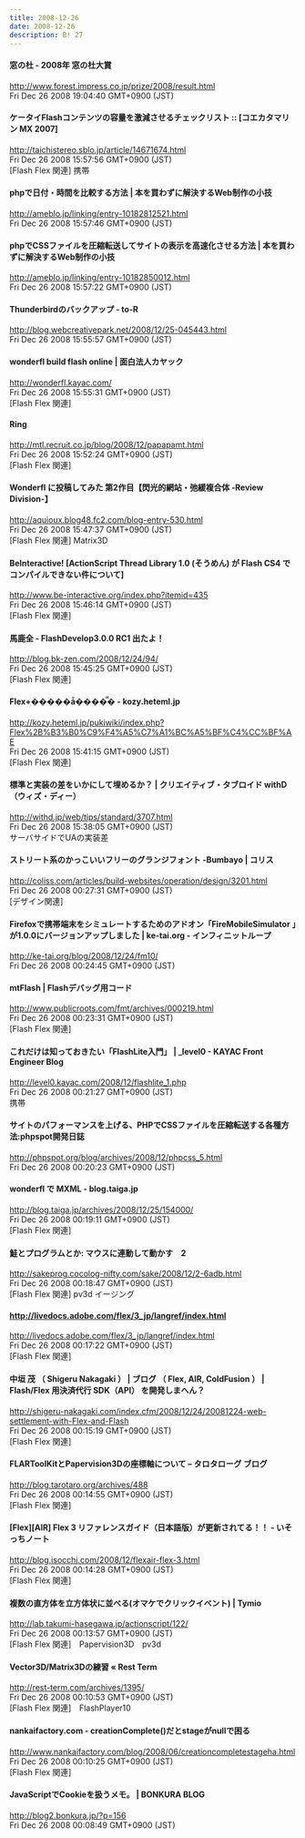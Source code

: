 ```yaml
---
title: 2008-12-26
date: 2008-12-26
description: B! 27
---
```


#### 窓の杜 - 2008年 窓の杜大賞
http://www.forest.impress.co.jp/prize/2008/result.html<br>
Fri Dec 26 2008 19:04:40 GMT+0900 (JST)<br>


#### ケータイFlashコンテンツの容量を激減させるチェックリスト :: [コエカタマリン MX 2007]
http://taichistereo.sblo.jp/article/14671674.html<br>
Fri Dec 26 2008 15:57:56 GMT+0900 (JST)<br>
[Flash Flex 関連] 携帯


#### phpで日付・時間を比較する方法 | 本を買わずに解決するWeb制作の小技
http://ameblo.jp/linking/entry-10182812521.html<br>
Fri Dec 26 2008 15:57:46 GMT+0900 (JST)<br>


#### phpでCSSファイルを圧縮転送してサイトの表示を高速化させる方法 | 本を買わずに解決するWeb制作の小技
http://ameblo.jp/linking/entry-10182850012.html<br>
Fri Dec 26 2008 15:57:22 GMT+0900 (JST)<br>


#### Thunderbirdのバックアップ - to-R
http://blog.webcreativepark.net/2008/12/25-045443.html<br>
Fri Dec 26 2008 15:55:57 GMT+0900 (JST)<br>


#### wonderfl build flash online | 面白法人カヤック
http://wonderfl.kayac.com/<br>
Fri Dec 26 2008 15:55:31 GMT+0900 (JST)<br>
[Flash Flex 関連]


#### Ring
http://mtl.recruit.co.jp/blog/2008/12/papapamt.html<br>
Fri Dec 26 2008 15:52:24 GMT+0900 (JST)<br>
[Flash Flex 関連]


#### Wonderfl に投稿してみた 第2作目【閃光的網站・弛緩複合体 -Review Division-】
http://aquioux.blog48.fc2.com/blog-entry-530.html<br>
Fri Dec 26 2008 15:47:37 GMT+0900 (JST)<br>
[Flash Flex 関連] Matrix3D


#### BeInteractive! [ActionScript Thread Library 1.0 (そうめん) が Flash CS4 でコンパイルできない件について]
http://www.be-interactive.org/index.php?itemid=435<br>
Fri Dec 26 2008 15:46:14 GMT+0900 (JST)<br>
[Flash Flex 関連]


#### 馬鹿全 - FlashDevelop3.0.0 RC1 出たよ！
http://blog.bk-zen.com/2008/12/24/94/<br>
Fri Dec 26 2008 15:45:25 GMT+0900 (JST)<br>
[Flash Flex 関連]


#### Flex+�����ǡ����̿� - kozy.heteml.jp
http://kozy.heteml.jp/pukiwiki/index.php?Flex%2B%B3%B0%C9%F4%A5%C7%A1%BC%A5%BF%C4%CC%BF%AE<br>
Fri Dec 26 2008 15:41:15 GMT+0900 (JST)<br>
[Flash Flex 関連]


#### 標準と実装の差をいかにして埋めるか？ | クリエイティブ・タブロイド withD（ウィズ・ディー）
http://withd.jp/web/tips/standard/3707.html<br>
Fri Dec 26 2008 15:38:05 GMT+0900 (JST)<br>
サーバサイドでUAの実装差


####   ストリート系のかっこいいフリーのグランジフォント -Bumbayo | コリス
http://coliss.com/articles/build-websites/operation/design/3201.html<br>
Fri Dec 26 2008 00:27:31 GMT+0900 (JST)<br>
[デザイン関連]


#### Firefoxで携帯端末をシミュレートするためのアドオン「FireMobileSimulator 」が1.0.0にバージョンアップしました | ke-tai.org - インフィニットループ
http://ke-tai.org/blog/2008/12/24/fm10/<br>
Fri Dec 26 2008 00:24:45 GMT+0900 (JST)<br>


#### mtFlash | Flashデバッグ用コード
http://www.publicroots.com/fmt/archives/000219.html<br>
Fri Dec 26 2008 00:23:31 GMT+0900 (JST)<br>
[Flash Flex 関連]


#### これだけは知っておきたい「FlashLite入門」 | _level0 - KAYAC Front Engineer Blog
http://level0.kayac.com/2008/12/flashlite_1.php<br>
Fri Dec 26 2008 00:21:27 GMT+0900 (JST)<br>
携帯


#### サイトのパフォーマンスを上げる、PHPでCSSファイルを圧縮転送する各種方法:phpspot開発日誌
http://phpspot.org/blog/archives/2008/12/phpcss_5.html<br>
Fri Dec 26 2008 00:20:23 GMT+0900 (JST)<br>


####     wonderfl で MXML - blog.taiga.jp    
http://blog.taiga.jp/archives/2008/12/25/154000/<br>
Fri Dec 26 2008 00:19:11 GMT+0900 (JST)<br>
[Flash Flex 関連]


#### 鮭とプログラムとか: マウスに連動して動かす　2
http://sakeprog.cocolog-nifty.com/sake/2008/12/2-6adb.html<br>
Fri Dec 26 2008 00:18:47 GMT+0900 (JST)<br>
[Flash Flex 関連] pv3d イージング


#### http://livedocs.adobe.com/flex/3_jp/langref/index.html
http://livedocs.adobe.com/flex/3_jp/langref/index.html<br>
Fri Dec 26 2008 00:17:22 GMT+0900 (JST)<br>
[Flash Flex 関連]


#### 中垣 茂 （ Shigeru Nakagaki ） | ブログ （ Flex, AIR, ColdFusion ） | Flash/Flex 用決済代行 SDK（API） を開発しまへん？
http://shigeru-nakagaki.com/index.cfm/2008/12/24/20081224-web-settlement-with-Flex-and-Flash<br>
Fri Dec 26 2008 00:15:19 GMT+0900 (JST)<br>
[Flash Flex 関連]


#### FLARToolKitとPapervision3Dの座標軸について – タロタローグ ブログ
http://blog.tarotaro.org/archives/488<br>
Fri Dec 26 2008 00:14:55 GMT+0900 (JST)<br>
[Flash Flex 関連]


#### [Flex][AIR] Flex 3 リファレンスガイド（日本語版）が更新されてる！！ - いそっちノート
http://blog.isocchi.com/2008/12/flexair-flex-3.html<br>
Fri Dec 26 2008 00:14:28 GMT+0900 (JST)<br>
[Flash Flex 関連]


#### 複数の直方体を立方体状に並べる(オマケでクリックイベント) | Tymio
http://lab.takumi-hasegawa.jp/actionscript/122/<br>
Fri Dec 26 2008 00:13:57 GMT+0900 (JST)<br>
[Flash Flex 関連]　Papervision3D　pv3d


####       Vector3D/Matrix3Dの練習 «       Rest Term    
http://rest-term.com/archives/1395/<br>
Fri Dec 26 2008 00:10:53 GMT+0900 (JST)<br>
[Flash Flex 関連]　FlashPlayer10


#### nankaifactory.com - creationComplete()だとstageがnullで困る
http://www.nankaifactory.com/blog/2008/06/creationcompletestageha.html<br>
Fri Dec 26 2008 00:10:25 GMT+0900 (JST)<br>
[Flash Flex 関連]


#### JavaScriptでCookieを扱うメモ。 | BONKURA BLOG
http://blog2.bonkura.jp/?p=156<br>
Fri Dec 26 2008 00:08:49 GMT+0900 (JST)<br>


